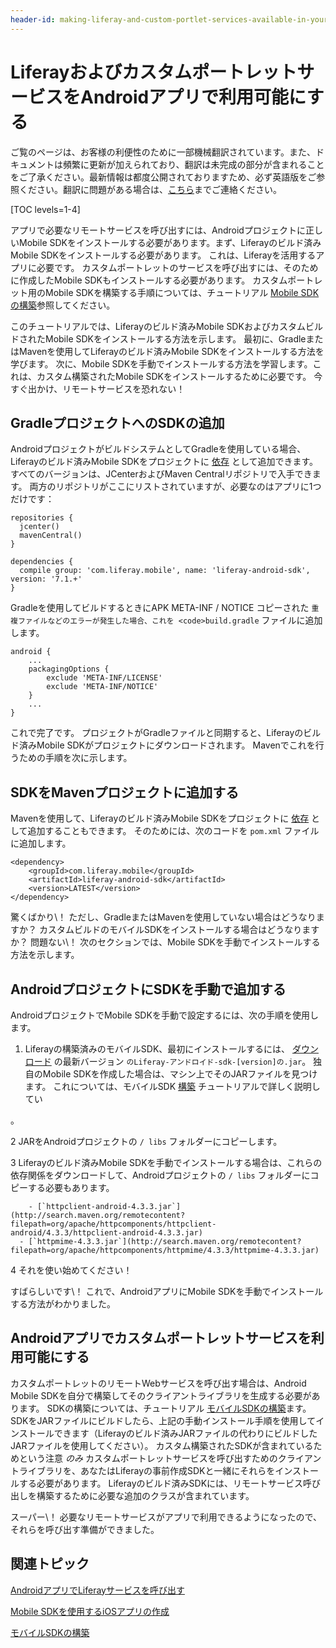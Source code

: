 ```yaml
---
header-id: making-liferay-and-custom-portlet-services-available-in-your-android-app
---
```


# LiferayおよびカスタムポートレットサービスをAndroidアプリで利用可能にする

<p class="alert alert-info"><span class="wysiwyg-color-blue120">ご覧のページは、お客様の利便性のために一部機械翻訳されています。また、ドキュメントは頻繁に更新が加えられており、翻訳は未完成の部分が含まれることをご了承ください。最新情報は都度公開されておりますため、必ず英語版をご参照ください。翻訳に問題がある場合は、<a href="mailto:support-content-jp@liferay.com">こちら</a>までご連絡ください。</span></p>

[TOC levels=1-4]

アプリで必要なリモートサービスを呼び出すには、Androidプロジェクトに正しいMobile SDKをインストールする必要があります。まず、Liferayのビルド済みMobile SDKをインストールする必要があります。 これは、Liferayを活用するアプリに必要です。 カスタムポートレットのサービスを呼び出すには、そのために作成したMobile SDKもインストールする必要があります。 カスタムポートレット用のMobile SDKを構築する手順については、チュートリアル [Mobile SDKの構築](/docs/7-1/tutorials/-/knowledge_base/t/building-mobile-sdks)参照してください。

このチュートリアルでは、Liferayのビルド済みMobile SDKおよびカスタムビルドされたMobile SDKをインストールする方法を示します。 最初に、GradleまたはMavenを使用してLiferayのビルド済みMobile SDKをインストールする方法を学びます。 次に、Mobile SDKを手動でインストールする方法を学習します。これは、カスタム構築されたMobile SDKをインストールするために必要です。 今すぐ出かけ、リモートサービスを恐れない！

## GradleプロジェクトへのSDKの追加

AndroidプロジェクトがビルドシステムとしてGradleを使用している場合、Liferayのビルド済みMobile SDKをプロジェクトに [依存](/docs/7-1/tutorials/-/knowledge_base/t/configuring-dependencies) として追加できます。 すべてのバージョンは、JCenterおよびMaven Centralリポジトリで入手できます。 両方のリポジトリがここにリストされていますが、必要なのはアプリに1つだけです：

    repositories {
      jcenter()
      mavenCentral()
    }
    
    dependencies {
      compile group: 'com.liferay.mobile', name: 'liferay-android-sdk', version: '7.1.+'
    }

Gradleを使用してビルドするときにAPK META-INF / NOTICE</code> コピーされた `重複ファイルなどのエラーが発生した場合、これを <code>build.gradle` ファイルに追加します。

    android {
        ...
        packagingOptions {
            exclude 'META-INF/LICENSE'
            exclude 'META-INF/NOTICE'
        }
        ...
    }

これで完了です。 プロジェクトがGradleファイルと同期すると、Liferayのビルド済みMobile SDKがプロジェクトにダウンロードされます。 Mavenでこれを行うための手順を次に示します。

## SDKをMavenプロジェクトに追加する

Mavenを使用して、Liferayのビルド済みMobile SDKをプロジェクトに [依存](/docs/7-1/tutorials/-/knowledge_base/t/configuring-dependencies) として追加することもできます。 そのためには、次のコードを `pom.xml` ファイルに追加します。

    <dependency>
        <groupId>com.liferay.mobile</groupId>
        <artifactId>liferay-android-sdk</artifactId>
        <version>LATEST</version>
    </dependency>

驚くばかり\！ ただし、GradleまたはMavenを使用していない場合はどうなりますか？ カスタムビルドのモバイルSDKをインストールする場合はどうなりますか？ 問題ない\！ 次のセクションでは、Mobile SDKを手動でインストールする方法を示します。

## AndroidプロジェクトにSDKを手動で追加する

AndroidプロジェクトでMobile SDKを手動で設定するには、次の手順を使用します。

1.  Liferayの構築済みのモバイルSDK、最初にインストールするには、 [ダウンロード](https://github.com/liferay/liferay-mobile-sdk/releases/) の最新バージョン `のLiferay-アンドロイド-sdk-[version]の.jar`。 独自のMobile SDKを作成した場合は、マシン上でそのJARファイルを見つけます。 これについては、モバイルSDK [構築](/docs/7-1/tutorials/-/knowledge_base/t/building-mobile-sdks) チュートリアルで詳しく説明してい

 。</p></li> 
   
   2  JARをAndroidプロジェクトの `/ libs` フォルダーにコピーします。

3  Liferayのビルド済みMobile SDKを手動でインストールする場合は、これらの依存関係をダウンロードして、Androidプロジェクトの `/ libs` フォルダーにコピーする必要もあります。
  
        - [`httpclient-android-4.3.3.jar`](http://search.maven.org/remotecontent?filepath=org/apache/httpcomponents/httpclient-android/4.3.3/httpclient-android-4.3.3.jar)
      - [`httpmime-4.3.3.jar`](http://search.maven.org/remotecontent?filepath=org/apache/httpcomponents/httpmime/4.3.3/httpmime-4.3.3.jar)
4  それを使い始めてください！</ol> 

すばらしいです\！ これで、AndroidアプリにMobile SDKを手動でインストールする方法がわかりました。



## Androidアプリでカスタムポートレットサービスを利用可能にする

カスタムポートレットのリモートWebサービスを呼び出す場合は、Android Mobile SDKを自分で構築してそのクライアントライブラリを生成する必要があります。 SDKの構築については、チュートリアル [モバイルSDKの構築](/docs/7-1/tutorials/-/knowledge_base/t/building-mobile-sdks)ます。 SDKをJARファイルにビルドしたら、上記の手動インストール手順を使用してインストールできます（Liferayのビルド済みJARファイルの代わりにビルドしたJARファイルを使用してください）。 カスタム構築されたSDKが含まれているためという注意 *のみ* カスタムポートレットサービスを呼び出すためのクライアントライブラリを、あなたはLiferayの事前作成SDKと一緒にそれらをインストールする必要があります。 Liferayのビルド済みSDKには、リモートサービス呼び出しを構築するために必要な追加のクラスが含まれています。

スーパー\！ 必要なリモートサービスがアプリで利用できるようになったので、それらを呼び出す準備ができました。



## 関連トピック

[AndroidアプリでLiferayサービスを呼び出す](/docs/7-1/tutorials/-/knowledge_base/t/invoking-liferay-services-in-your-android-app)

[Mobile SDKを使用するiOSアプリの作成](/docs/7-1/tutorials/-/knowledge_base/t/creating-ios-apps-that-use-the-mobile-sdk)

[モバイルSDKの構築](/docs/7-1/tutorials/-/knowledge_base/t/building-mobile-sdks)

